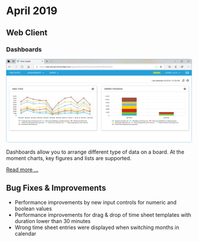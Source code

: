 # April 2019

## Web Client

### Dashboards

![Dashboard](images/2019-04/dashboard.png "Dashboard")

Dashboards allow you to arrange different type of data on a board. At the moment charts, key figures and lists are supported.

[Read more ...](../data-model-customization/dashboard.md)

## Bug Fixes & Improvements

* Performance improvements by new input controls for numeric and boolean values
* Performance improvements for drag & drop of time sheet templates with duration lower than 30 minutes
* Wrong time sheet entries were displayed when switching months in calendar